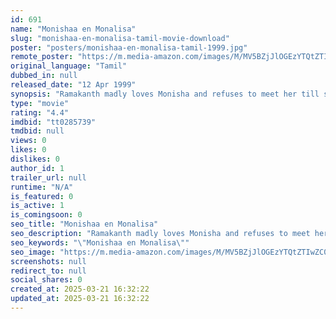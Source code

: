 ```yaml
---
id: 691
name: "Monishaa en Monalisa"
slug: "monishaa-en-monalisa-tamil-movie-download"
poster: "posters/monishaa-en-monalisa-tamil-1999.jpg"
remote_poster: "https://m.media-amazon.com/images/M/MV5BZjJlOGEzYTQtZTIwZC00NjYxLWI5OTgtYzY4NjYzMzMxNzY4XkEyXkFqcGdeQXVyMTEzNzg0Mjkx._V1_SX300.jpg"
original_language: "Tamil"
dubbed_in: null
released_date: "12 Apr 1999"
synopsis: "Ramakanth madly loves Monisha and refuses to meet her till she too loves him. She, however, fails to reciprocate. When she is finally ready to meet the man she has never seen, fate plays a cruel hand."
type: "movie"
rating: "4.4"
imdbid: "tt0285739"
tmdbid: null
views: 0
likes: 0
dislikes: 0
author_id: 1
trailer_url: null
runtime: "N/A"
is_featured: 0
is_active: 1
is_comingsoon: 0
seo_title: "Monishaa en Monalisa"
seo_description: "Ramakanth madly loves Monisha and refuses to meet her till she too loves him. She, however, fails to reciprocate. When she is finally ready to meet the man she has never seen, fate plays a cruel hand."
seo_keywords: "\"Monishaa en Monalisa\""
seo_image: "https://m.media-amazon.com/images/M/MV5BZjJlOGEzYTQtZTIwZC00NjYxLWI5OTgtYzY4NjYzMzMxNzY4XkEyXkFqcGdeQXVyMTEzNzg0Mjkx._V1_SX300.jpg"
screenshots: null
redirect_to: null
social_shares: 0
created_at: 2025-03-21 16:32:22
updated_at: 2025-03-21 16:32:22
---
```


